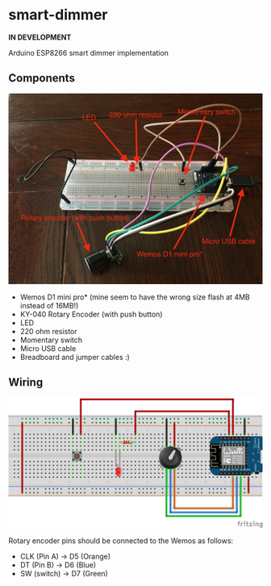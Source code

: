 # smart-dimmer

**IN DEVELOPMENT**

Arduino ESP8266 smart dimmer implementation

## Components

![breadboard](breadboard.jpeg)

- Wemos D1 mini pro* (mine seem to have the wrong size flash at 4MB instead of 16MB!)
- KY-040 Rotary Encoder (with push button)
- LED
- 220 ohm resistor
- Momentary switch
- Micro USB cable
- Breadboard and jumper cables :)

## Wiring

![breadboard wiring](breadboard_bb.png)

Rotary encoder pins should be connected to the Wemos as follows:

- CLK (Pin A) -> D5 (Orange)
- DT (Pin B) -> D6 (Blue)
- SW (switch) -> D7 (Green)
